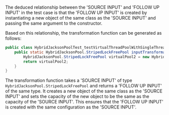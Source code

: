 The deduced relationship between the 'SOURCE INPUT' and 'FOLLOW UP INPUT' in the test case is that the 'FOLLOW UP INPUT' is created by instantiating a new object of the same class as the 'SOURCE INPUT' and passing the same argument to the constructor.

Based on this relationship, the transformation function can be generated as follows:

```java
public class HybridJacksonPoolTest_testVirtualThreadPoolWithSingleThread {
    public static HybridJacksonPool.StripedLockFreePool inputTransformation_testVirtualThreadPoolWithSingleThread(HybridJacksonPool.StripedLockFreePool virtualPool)  {
        HybridJacksonPool.StripedLockFreePool virtualPool2 = new HybridJacksonPool.StripedLockFreePool(virtualPool.getCapacity());
        return virtualPool2;
    }
}
```

The transformation function takes a 'SOURCE INPUT' of type `HybridJacksonPool.StripedLockFreePool` and returns a 'FOLLOW UP INPUT' of the same type. It creates a new object of the same class as the 'SOURCE INPUT' and sets the capacity of the new object to be the same as the capacity of the 'SOURCE INPUT'. This ensures that the 'FOLLOW UP INPUT' is created with the same configuration as the 'SOURCE INPUT'.